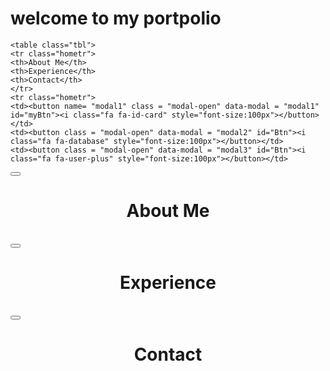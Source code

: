 <!DOCTYPE html>
<html lang="en">
<head>
  <style></style>
	<meta charset="UTF-8">
	<meta name="viewport" content="width=device-width, initial-scale=1.0">
	<meta http-equiv="X-UA-Compatible" content="ie=edge">
	<title>Home</title>
	<link rel="stylesheet" href = "home.css">
    <meta charset="utf-8">
  <meta name="viewport" content="width=device-width, initial-scale=1.0">
  <link rel="stylesheet" href="https://maxcdn.bootstrapcdn.com/bootstrap/4.4.1/css/bootstrap.min.css">
  <link rel="stylesheet" href="https://cdnjs.cloudflare.com/ajax/libs/font-awesome/4.7.0/css/font-awesome.min.css">
  <script src="https://ajax.googleapis.com/ajax/libs/jquery/3.4.1/jquery.min.js"></script>
  <script src="https://cdnjs.cloudflare.com/ajax/libs/popper.js/1.16.0/umd/popper.min.js"></script>
  <script src="https://maxcdn.bootstrapcdn.com/bootstrap/4.4.1/js/bootstrap.min.js"></script>
</head>
<!-- design part yung HTML here take note yung inaassign na name especially sa buttons -->

<body class="bd">
    <h1>welcome to my portpolio</h1>


    <table class="tbl">
    <tr class="hometr">
    <th>About Me</th>
    <th>Experience</th>
    <th>Contact</th>
    </tr>
    <tr class="hometr">
    <td><button name= "modal1" class = "modal-open" data-modal = "modal1" id="myBtn"><i class="fa fa-id-card" style="font-size:100px"></button></td>
    <td><button class = "modal-open" data-modal = "modal2" id="Btn"><i class="fa fa-database" style="font-size:100px"></button></td>
    <td><button class = "modal-open" data-modal = "modal3" id="Btn"><i class="fa fa-user-plus" style="font-size:100px"></button></td>
  </tr>
</table>


<!-- The Modal Admission-->
<div id="modal1" class="modal">

  <!-- Modal content -->
  <div class="modal-content1">
    <button class="icon modal-close"><i class="fa fa-close" style="font-size:24px"></i></button>
    <h1 style="text-align: center;">About Me</h1><br>
  </div>
</div>

<!-- The Modal Admission-->
<div id="modal1" class="modal">
 <!-- Modal content -->
 <div class="modal-content1">
    <button class="icon modal-close"><i class="fa fa-close" style="font-size:24px"></i></button>
    <h1 style="text-align: center;">Experience</h1><br>
  </div>
</div>

<!-- The Modal Admission-->
<div id="modal1" class="modal">
 <!-- Modal content -->
 <div class="modal-content1">
    <button class="icon modal-close"><i class="fa fa-close" style="font-size:24px"></i></button>
    <h1 style="text-align: center;">Contact</h1><br>
  </div>
</div>
</body>




</html>
